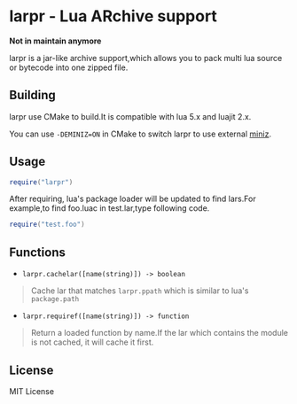 # larpr - Lua ARchive support

**Not in maintain anymore**

larpr is a jar-like archive support,which allows you to pack multi lua source or bytecode into one zipped file.

## Building
larpr use CMake to build.It is compatible with lua 5.x and luajit 2.x.

You can use `-DEMINIZ=ON` in CMake to switch larpr to use external [miniz](https://github.com/avaicode/lua-miniz).

## Usage

```lua
require("larpr")
```
After requiring, lua's package loader will be updated to find lars.For example,to find foo.luac in test.lar,type following code.
```lua
require("test.foo")
```

## Functions

- `larpr.cachelar([name(string)]) -> boolean`
> Cache lar that matches `larpr.ppath` which is similar to lua's `package.path`

- `larpr.requiref([name(string)]) -> function`
> Return a loaded function by name.If the lar which contains the module is not cached, it will cache it first.
## License

MIT License
